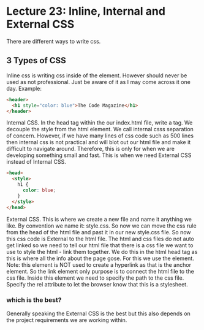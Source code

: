 # Lecture 23: Inline, Internal and External CSS

There are different ways to write css.

## 3 Types of CSS

Inline css is writing css inside of the element. However should never be used as not professional. Just be aware of it as I may come across it one day. Example:

```html
<header>
  <h1 style="color: blue">The Code Magazine</h1>
</header>
```

Internal CSS. In the head tag within the our index.html file, write a <style></style> tag. We decouple the style from the html element.
We call internal csss separation of concern. However, if we have many lines of css code such as 500 lines then internal css is not practical and will
blot out our html file and make it difficult to navigate around. Therefore, this is only for when we are developing something small and fast. This is when we need External CSS instead of Internal CSS.

```html
<head>
  <style>
    h1 {
      color: blue;
    }
  </style>
</head>
```

External CSS. This is where we create a new file and name it anything we like. By convention we name it: style.css.
So now we can move the css rule from the head of the html file and past it in our new style.css file. So now this css code is External to the html file.
The html and css files do not auto get linked so we need to tell our html file that there is a css file we want to use to style the html - link them together.
We do this in the html head tag as this is where all the info about the page gose. For this we use the <link> element. Note: this element is NOT used to create
a hyperlink as that is the anchor element. So the link element only purpose is to connect the html file to the css file. Inside this element we need to specify
the path to the css file. Specify the rel attribute to let the browser know that this is a stylesheet.

### which is the best?

Generally speaking the External CSS is the best but this also depends on the project requirements we are working within.
